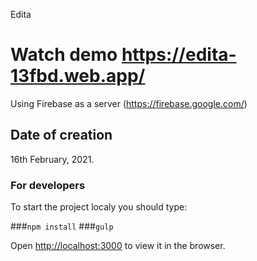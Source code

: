 Edita 

# Watch demo https://edita-13fbd.web.app/
Using Firebase as a server (https://firebase.google.com/) 

## Date of creation 
  16th February, 2021.

###  For developers

To start the project localy you should type:

  ###`npm install` 
  ###`gulp`

  Open [http://localhost:3000](http://localhost:3000) to view it in the browser.


